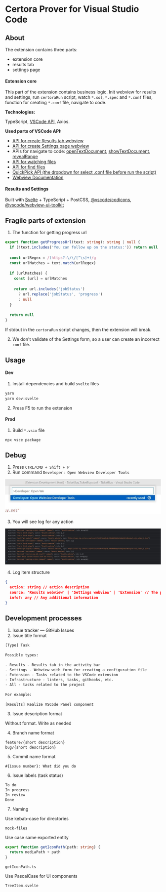 # Certora Prover for Visual Studio Code

## About

The extension contains three parts:

- extension core
- results tab
- settings page

#### Extension core

This part of the extension contains business logic. Init webview for results and settings, run `certoraRun` script, watch `*.sol`, `*.spec` and `*.conf` files, function for creating `*.conf` file, navigate to code.

**Technologies:**

TypeScript, [VSCode API](https://code.visualstudio.com/api), Axios.

**Used parts of VSCode API:**

- [API for create Results tab webview](https://code.visualstudio.com/api/references/vscode-api#window.registerWebviewViewProvider)
- [API for create Settings page webview](https://code.visualstudio.com/api/references/vscode-api#window.createWebviewPanel)
- APIs for navigate to code: [openTextDocument](https://code.visualstudio.com/api/references/vscode-api/#workspace.openTextDocument), [showTextDocument](https://code.visualstudio.com/api/references/vscode-api/#workspace.showTextDocument), [revealRange](https://code.visualstudio.com/api/references/vscode-api/#TextEditor.revealRange)
- [API for watching files](https://code.visualstudio.com/api/references/vscode-api/#workspace.createFileSystemWatcher)
- [API for find files](https://code.visualstudio.com/api/references/vscode-api/#workspace.findFiles)
- [QuickPick API (the dropdown for select .conf file before run the script)](https://code.visualstudio.com/api/references/vscode-api#window.createQuickPick)
- [Webview Documentation](https://code.visualstudio.com/api/extension-guides/webview)

#### Results and Settings

Built with [Svelte](https://svelte.dev/docs) + TypeScript + PostCSS, [@vscode/codicons](https://github.com/microsoft/vscode-codicons), [@vscode/webview-ui-toolkit](https://github.com/microsoft/vscode-webview-ui-toolkit)

## Fragile parts of extension

1. The function for getting progress url

```ts
export function getProgressUrl(text: string): string | null {
  if (!text.includes('You can follow up on the status:')) return null

  const urlRegex = /(https?:\/\/[^\s]+)/g
  const urlMatches = text.match(urlRegex)

  if (urlMatches) {
    const [url] = urlMatches

    return url.includes('jobStatus')
      ? url.replace('jobStatus', 'progress')
      : null
  }

  return null
}
```

If stdout in the `certoraRun` script changes, then the extension will break.

2. We don't validate of the Settings form, so a user can create an incorrect `conf` file.

## Usage

#### Dev

1. Install dependencies and build `svelte` files

```sh
yarn
yarn dev:svelte
```

2. Press F5 to run the extension

#### Prod

1. Build `*.vsix` file

```sh
npx vsce package
```

## Debug

1. Press `CTRL/CMD + Shift + P`
2. Run command `Developer: Open Webview Developer Tools`

![debug](assets/debug-command.jpg)

3. You will see log for any action

![logs](assets/logs.jpg)

4. Log item structure

```json
{
  action: string // action description
  source: 'Results webview' | 'Settings webview' | 'Extension' // The part of the extension in which the action was called
  info?: any // Any additional information
}
```

## Development processes

1. Issue tracker — GitHub Issues
2. Issue title format

```
[Type] Task

Possible types:

- Results - Results tab in the activity bar
- Settings - Webview with form for creating a configuration file
- Extension - Tasks related to the VSCode extension
- Infrastructure - linters, tasks, githooks, etc.
- All - tasks related to the project

For example:

[Results] Realize VSCode Panel component
```

3. Issue description format

Without format. Write as needed

4. Branch name format

```
feature/{short description}
bug/{short description}
```

5. Commit name format

```
#{issue number}: What did you do
```

6. Issue labels (task status)

```
To do
In progress
In review
Done
```

7. Naming

Use kebab-case for directories

```
mock-files
```

Use case same exported entity

```ts
export function getIconPath(path: string) {
  return mediaPath + path
}
```

```
getIconPath.ts
```

Use PascalCase for UI components

```
TreeItem.svelte
```
